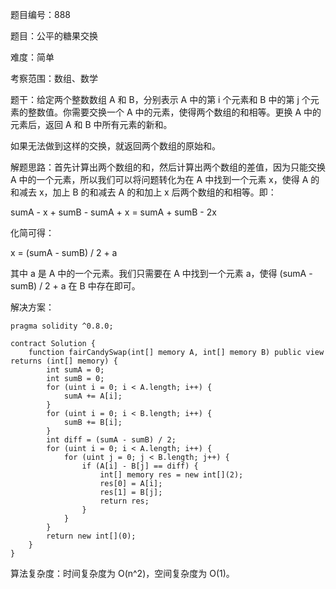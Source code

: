 题目编号：888

题目：公平的糖果交换

难度：简单

考察范围：数组、数学

题干：给定两个整数数组 A 和 B，分别表示 A 中的第 i 个元素和 B 中的第 j 个元素的整数值。你需要交换一个 A 中的元素，使得两个数组的和相等。更换 A 中的元素后，返回 A 和 B 中所有元素的新和。

如果无法做到这样的交换，就返回两个数组的原始和。

解题思路：首先计算出两个数组的和，然后计算出两个数组的差值，因为只能交换 A 中的一个元素，所以我们可以将问题转化为在 A 中找到一个元素 x，使得 A 的和减去 x，加上 B 的和减去 A 的和加上 x 后两个数组的和相等。即：

sumA - x + sumB - sumA + x = sumA + sumB - 2x

化简可得：

x = (sumA - sumB) / 2 + a

其中 a 是 A 中的一个元素。我们只需要在 A 中找到一个元素 a，使得 (sumA - sumB) / 2 + a 在 B 中存在即可。

解决方案：

```
pragma solidity ^0.8.0;

contract Solution {
    function fairCandySwap(int[] memory A, int[] memory B) public view returns (int[] memory) {
        int sumA = 0;
        int sumB = 0;
        for (uint i = 0; i < A.length; i++) {
            sumA += A[i];
        }
        for (uint i = 0; i < B.length; i++) {
            sumB += B[i];
        }
        int diff = (sumA - sumB) / 2;
        for (uint i = 0; i < A.length; i++) {
            for (uint j = 0; j < B.length; j++) {
                if (A[i] - B[j] == diff) {
                    int[] memory res = new int[](2);
                    res[0] = A[i];
                    res[1] = B[j];
                    return res;
                }
            }
        }
        return new int[](0);
    }
}
```

算法复杂度：时间复杂度为 O(n^2)，空间复杂度为 O(1)。